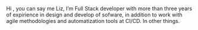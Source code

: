 Hi , you can say me Liz, I’m Full Stack developer with more than three years of expirience in design and develop of sofware, in addition to work with agile methodologies and automatization tools at CI/CD. In other things.


